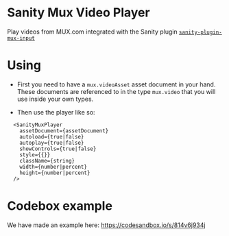 # Sanity Mux Video Player

Play videos from MUX.com integrated with the Sanity plugin [`sanity-plugin-mux-input`](https://github.com/sanity-io/sanity-plugin-mux-input)

# Using

- First you need to have a `mux.videoAsset` asset document in your hand. These documents are referenced to in the type `mux.video` that you will use inside your own types.

- Then use the player like so:

```
  <SanityMuxPlayer
    assetDocument={assetDocument}
    autoload={true|false}
    autoplay={true|false}
    showControls={true|false}
    style={{}}
    className={string}
    width={number|percent}
    height={number|percent}
  />
```

# Codebox example

We have made an example here: https://codesandbox.io/s/814v6j934j
